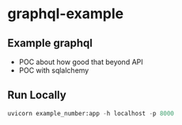 # graphql-example

## Example graphql
 - POC about how good that beyond API
 - POC with sqlalchemy

## Run Locally
```python
uvicorn example_number:app -h localhost -p 8000